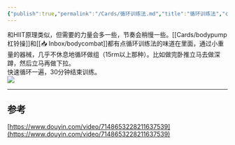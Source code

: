 ```yaml
---
{"publish":true,"permalink":"/Cards/循环训练法.md","title":"循环训练法","created":"2022-10-18","modified":"2023-03-14","published":"2025-07-12T18:39:50.323+08:00","cssclasses":""}
---
```



和HIIT原理类似，但需要的力量会多一些，节奏会稍慢一些。[[Cards/bodypump杠铃操]]和[[📥 Inbox/bodycombat]]都有点循环训练法的味道在里面，通过小重量的器械，几乎不休息地循环做组（15rm以上那种）。比如做完卧推立马去做深蹲，然后立马再做下拉。  
快速循环一遍，30分钟结束训练。  
![](https://img.oldwinter.top/20221018183145.png)

---

## 参考

[https://www.douyin.com/video/7148653228211637539](https://www.douyin.com/video/7148653228211637539)
